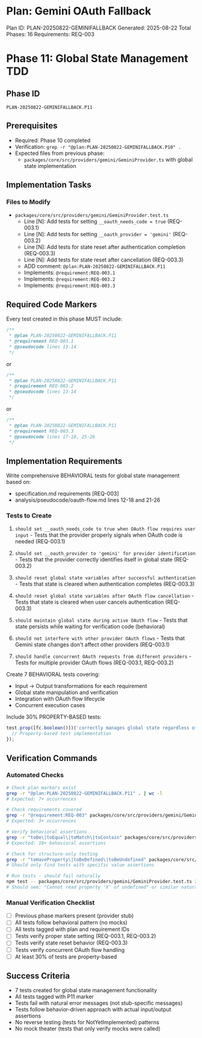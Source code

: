 # Plan: Gemini OAuth Fallback

Plan ID: PLAN-20250822-GEMINIFALLBACK
Generated: 2025-08-22
Total Phases: 16
Requirements: REQ-003

# Phase 11: Global State Management TDD

## Phase ID

`PLAN-20250822-GEMINIFALLBACK.P11`

## Prerequisites

- Required: Phase 10 completed
- Verification: `grep -r "@plan:PLAN-20250822-GEMINIFALLBACK.P10" .`
- Expected files from previous phase:
  - `packages/core/src/providers/gemini/GeminiProvider.ts` with global state implementation

## Implementation Tasks

### Files to Modify

- `packages/core/src/providers/gemini/GeminiProvider.test.ts`
  - Line [N]: Add tests for setting `__oauth_needs_code = true` (REQ-003.1)
  - Line [N]: Add tests for setting `__oauth_provider = 'gemini'` (REQ-003.2)
  - Line [N]: Add tests for state reset after authentication completion (REQ-003.3)
  - Line [N]: Add tests for state reset after cancellation (REQ-003.3)
  - ADD comment: `@plan:PLAN-20250822-GEMINIFALLBACK.P11`
  - Implements: `@requirement:REQ-003.1`
  - Implements: `@requirement:REQ-003.2`
  - Implements: `@requirement:REQ-003.3`

## Required Code Markers

Every test created in this phase MUST include:

```typescript
/**
 * @plan PLAN-20250822-GEMINIFALLBACK.P11
 * @requirement REQ-003.1
 * @pseudocode lines 13-14
 */
```
or
```typescript
/**
 * @plan PLAN-20250822-GEMINIFALLBACK.P11
 * @requirement REQ-003.2
 * @pseudocode lines 13-14
 */
```
or
```typescript
/**
 * @plan PLAN-20250822-GEMINIFALLBACK.P11
 * @requirement REQ-003.3
 * @pseudocode lines 17-18, 25-26
 */
```

## Implementation Requirements

Write comprehensive BEHAVIORAL tests for global state management based on:
- specification.md requirements [REQ-003]
- analysis/pseudocode/oauth-flow.md lines 12-18 and 21-26

### Tests to Create

1. `should set __oauth_needs_code to true when OAuth flow requires user input` - Tests that the provider properly signals when OAuth code is needed (REQ-003.1)

2. `should set __oauth_provider to 'gemini' for provider identification` - Tests that the provider correctly identifies itself in global state (REQ-003.2)

3. `should reset global state variables after successful authentication` - Tests that state is cleared when authentication completes (REQ-003.3)

4. `should reset global state variables after OAuth flow cancellation` - Tests that state is cleared when user cancels authentication (REQ-003.3)

5. `should maintain global state during active OAuth flow` - Tests that state persists while waiting for verification code (behavioral)

6. `should not interfere with other provider OAuth flows` - Tests that Gemini state changes don't affect other providers (REQ-003.1)

7. `should handle concurrent OAuth requests from different providers` - Tests for multiple provider OAuth flows (REQ-003.1, REQ-003.2)

Create 7 BEHAVIORAL tests covering:
- Input → Output transformations for each requirement
- Global state manipulation and verification
- Integration with OAuth flow lifecycle
- Concurrent execution cases

Include 30% PROPERTY-BASED tests:
```typescript
test.prop([fc.boolean()])('correctly manages global state regardless of initial conditions', (initialState) => {
  // Property-based test implementation
});
```

## Verification Commands

### Automated Checks

```bash
# Check plan markers exist
grep -r "@plan:PLAN-20250822-GEMINIFALLBACK.P11" . | wc -l
# Expected: 7+ occurrences

# Check requirements covered
grep -r "@requirement:REQ-003" packages/core/src/providers/gemini/GeminiProvider.test.ts | wc -l
# Expected: 3+ occurrences

# Verify behavioral assertions
grep -r "toBe\|toEqual\|toMatch\|toContain" packages/core/src/providers/gemini/GeminiProvider.test.ts | wc -l
# Expected: 10+ behavioral assertions

# Check for structure-only testing
grep -r "toHaveProperty\|toBeDefined\|toBeUndefined" packages/core/src/providers/gemini/GeminiProvider.test.ts
# Should only find tests with specific value assertions

# Run tests - should fail naturally
npm test -- packages/core/src/providers/gemini/GeminiProvider.test.ts 2>&1 | head -20
# Should see: "Cannot read property 'X' of undefined" or similar natural failures
```

### Manual Verification Checklist

- [ ] Previous phase markers present (provider stub)
- [ ] All tests follow behavioral pattern (no mocks)
- [ ] All tests tagged with plan and requirement IDs
- [ ] Tests verify proper state setting (REQ-003.1, REQ-003.2)
- [ ] Tests verify state reset behavior (REQ-003.3)
- [ ] Tests verify concurrent OAuth flow handling
- [ ] At least 30% of tests are property-based

## Success Criteria

- 7 tests created for global state management functionality
- All tests tagged with P11 marker
- Tests fail with natural error messages (not stub-specific messages)
- Tests follow behavior-driven approach with actual input/output assertions
- No reverse testing (tests for NotYetImplemented) patterns
- No mock theater (tests that only verify mocks were called)